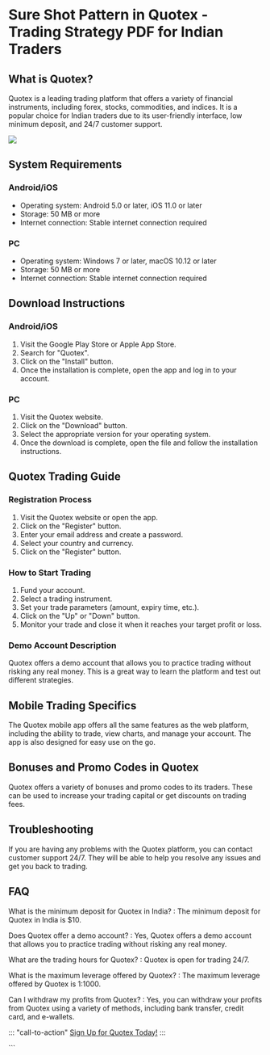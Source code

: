 # Sure Shot Pattern in Quotex - Trading Strategy PDF for Indian Traders

## What is Quotex?

Quotex is a leading trading platform that offers a variety of financial
instruments, including forex, stocks, commodities, and indices. It is a
popular choice for Indian traders due to its user-friendly interface,
low minimum deposit, and 24/7 customer support.

[![](https://static.quotex.io/files/4_en/300_250.jpg)](https://traff.sbs/brokerqxlid)

## System Requirements

### Android/iOS

-   Operating system: Android 5.0 or later, iOS 11.0 or later
-   Storage: 50 MB or more
-   Internet connection: Stable internet connection required

### PC

-   Operating system: Windows 7 or later, macOS 10.12 or later
-   Storage: 50 MB or more
-   Internet connection: Stable internet connection required

## Download Instructions

### Android/iOS

1.  Visit the Google Play Store or Apple App Store.
2.  Search for "Quotex".
3.  Click on the "Install" button.
4.  Once the installation is complete, open the app and log in to your
    account.

### PC

1.  Visit the Quotex website.
2.  Click on the "Download" button.
3.  Select the appropriate version for your operating system.
4.  Once the download is complete, open the file and follow the
    installation instructions.

## Quotex Trading Guide

### Registration Process

1.  Visit the Quotex website or open the app.
2.  Click on the "Register" button.
3.  Enter your email address and create a password.
4.  Select your country and currency.
5.  Click on the "Register" button.

### How to Start Trading

1.  Fund your account.
2.  Select a trading instrument.
3.  Set your trade parameters (amount, expiry time, etc.).
4.  Click on the "Up" or "Down" button.
5.  Monitor your trade and close it when it reaches your target profit
    or loss.

### Demo Account Description

Quotex offers a demo account that allows you to practice trading without
risking any real money. This is a great way to learn the platform and
test out different strategies.

## Mobile Trading Specifics

The Quotex mobile app offers all the same features as the web platform,
including the ability to trade, view charts, and manage your account.
The app is also designed for easy use on the go.

## Bonuses and Promo Codes in Quotex

Quotex offers a variety of bonuses and promo codes to its traders. These
can be used to increase your trading capital or get discounts on trading
fees.

## Troubleshooting

If you are having any problems with the Quotex platform, you can contact
customer support 24/7. They will be able to help you resolve any issues
and get you back to trading.

## FAQ

What is the minimum deposit for Quotex in India?
:   The minimum deposit for Quotex in India is \$10.

Does Quotex offer a demo account?
:   Yes, Quotex offers a demo account that allows you to practice
    trading without risking any real money.

What are the trading hours for Quotex?
:   Quotex is open for trading 24/7.

What is the maximum leverage offered by Quotex?
:   The maximum leverage offered by Quotex is 1:1000.

Can I withdraw my profits from Quotex?
:   Yes, you can withdraw your profits from Quotex using a variety of
    methods, including bank transfer, credit card, and e-wallets.

::: \"call-to-action\"
[Sign Up for Quotex Today!](\%22https://traff.sbs/brokerqxsignup\%22)
:::

\`\`\`

